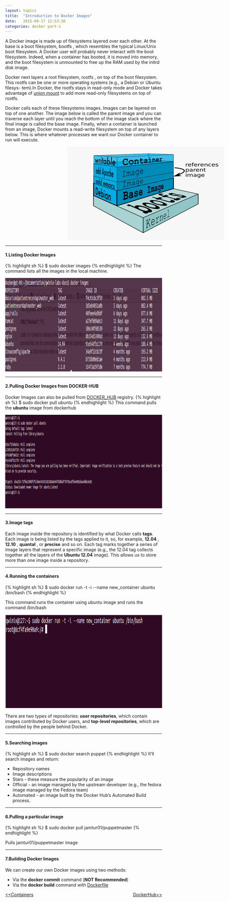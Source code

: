 ```yaml
---
layout: topics
title:  "Introduction to Docker Images"
date:   2015-09-17 12:53:30
categories: docker part-1
---
```


A Docker image is made up of filesystems layered over each other. At the base is a boot filesystem, bootfs , which resembles the typical Linux/Unix boot filesystem. A Docker user will probably never interact with the boot filesystem. Indeed, when a container has booted, it is moved into memory, and the boot filesystem is unmounted to free up the RAM used by the initrd disk image.

Docker next layers a root filesystem, rootfs , on top of the boot filesystem. This
 rootfs can be one or more operating systems (e.g., a Debian or Ubuntu filesys-
tem).In Docker, the rootfs stays in read-only mode and Docker takes advantage of [union mount][un] to add more read-only filesystems on top of rootfs.

Docker calls each of these filesystems images. Images can be layered on top of
 one another. The image below is called the parent image and you can traverse
 each layer until you reach the bottom of the image stack where the final image
 is called the base image. Finally, when a container is launched from an image,
 Docker mounts a read-write filesystem on top of any layers below. This is where
 whatever processes we want our Docker container to run will execute.
 
<html>
 <head>
 	<title></title>
 </head>
 <body>
    <img style="padding-left:200px" src="/images/docker/docker-image.png" width="800" height="300">
 </body>
 </html>

<hr>

#### 1.Listing Docker Images

{% highlight sh %}
$ sudo docker images
{% endhighlight %}
The command lists all the images in the local machine.
 <html>
 <body>
    <img  src="/images/docker/docker-images.png" width="1000" height="300">
 </body></html>

 <hr>

#### 2.Pulling Docker Images from DOCKER-HUB

 Docker Images can also be pulled from [DOCKER_HUB][dh] registry.
 {% highlight sh %}
$ sudo docker pull ubuntu
{% endhighlight %}
This command pulls the **ubuntu** image from dockerhub
<html>
 <body>
    <img  src="/images/docker/pulling-docker-images.png" height="300">
 </body></html>

 <hr>

#### 3.Image tags 
Each image inside the repository is identified by what Docker calls **tags**. Each image is being listed by the tags applied to it, so, for example, **12.04** , **12.10** , **quantal** , or **precise** and so on. Each tag marks together a series of image layers that represent a specific image 
(e.g., the 12.04 tag collects together all the layers
of the **Ubuntu 12.04** image). This allows us to store more than one image inside a repository. 

<hr>

#### 4.Running the containers
{% highlight sh %}
$ sudo docker run -t -i --name new_container ubuntu /bin/bash
{% endhighlight %}

This command runs the container using ubuntu image and runs the command /bin/bash
<html>
 <body>
    <img  src="/images/docker/running-containers.png" height="300">
 </body></html>

 There are two types of repositories: **user repositories**, which contain images contributed by Docker users, and **top-level repositories**, which are controlled by the people behind Docker.

<hr>

#### 5.Searching images
{% highlight sh %}
$ sudo docker search puppet
{% endhighlight %}
It’ll search images and return:
  
  * Repository names
  * Image descriptions
  * Stars - these measure the popularity of an image
  * Official - an image managed by the upstream developer (e.g., the fedora image managed by
  the Fedora team)       
  * Automated - an image built by the Docker Hub’s Automated Build process.

<hr>

#### 6.Pulling a particular image
{% highlight sh %}
$ sudo docker pull jamtur01/puppetmaster
{% endhighlight %}

Pulls jamtur01/puppetmaster image

<hr>

#### 7.Building Docker Images
We can create our own Docker images using two methods:

  * Via the **docker commit** command (**NOT Recommended**)
  * Via the **docker build** command with [Dockerfile][dfile]



[dh]: https://hub.docker.com/
[dfile]: dockerfile.html

<a href="containers.html"><<Containers</a> 
<a style = "float:right" href="docker-hub.html">DockerHub>></a> 


[un]: http://www.thegeekstuff.com/2013/05/linux-aufs/ 